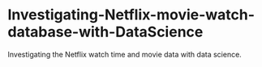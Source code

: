 # Investigating-Netflix-movie-watch-database-with-DataScience
Investigating the Netflix watch time and movie data with data science.
